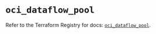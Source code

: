 # `oci_dataflow_pool`

Refer to the Terraform Registry for docs: [`oci_dataflow_pool`](https://registry.terraform.io/providers/oracle/oci/6.18.0/docs/resources/dataflow_pool).
